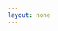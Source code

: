 ```yaml
---
layout: none
---
```



<script>
  //langs=['en:United States:English','es:Spain:Español','nl:Netherlands:Nederlands','ar:Saudi Arabia:العَرَبِيةُ‎‎','pt:Brazil:Portugues','el:Greece:Ελληνικά','fr:France:français','ct:../ct:català','he:Israel:עברית','it:Italy:Italiano']

  langs=['{{ site.all_langs | join: "', '" }}']


function get_browser_version(){
  var N=navigator.appName, ua=navigator.userAgent, tem;
  var M=ua.match(/(opera|chrome|safari|firefox|msie)\/?\s*(\.?\d+(\.\d+)*)/i);
  if(M && (tem= ua.match(/version\/([\.\d]+)/i))!= null) M[2]= tem[1];
  M=M? [M[1], M[2]]: [N, navigator.appVersion, '-?'];
  return M[1];
}

function getParameterByName(name, url) {
    if (!url) url = window.location.href;
    name = name.replace(/[\[\]]/g, "\\$&");
    var regex = new RegExp("[?&]" + name + "(=([^&#]*)|&|#|$)"),
        results = regex.exec(url);
    if (!results) return null;
    if (!results[2]) return '';
    return decodeURIComponent(results[2].replace(/\+/g, " "));
}

var browser = navigator.appName;
var version = get_browser_version();

if (browser=="Microsoft Internet Explorer") {
    if (version<="8.0")
        document.location.href="http://classic.ev3lessons.com/"
}



if (getParameterByName('lang') != null) {
    var language = getParameterByName('lang');
} else if (localStorage.lang) {
    var language = localStorage.lang.split('ev3cookie');
} else if (window.location.hash) {
    var language = window.location.hash.substring(1);
} else {
    var language = navigator.language.split('-')[0];
}

localStorage.lang = language;


if (language == "en-us") {
    language = "en";
} else if (language == "pt-br") {
    language = "pt";
} else if (language == "br") {
    language = "pt";
}



if ((String(langs).indexOf(language+":")) == -1) {
    language = "en";
}


if (getParameterByName('target')) {
    var page = window.location.href.split("?")[0].split("#")[0].split("index.html")[0] + ''+language + '/' + getParameterByName('target');
} else {
    var page = window.location.href.split("?")[0].split("#")[0].split("index.html")[0] + ''+language;
}

window.location.href = page;


</script>
